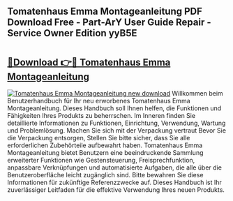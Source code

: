 ## Tomatenhaus Emma Montageanleitung PDF Download Free - Part-ArY User Guide Repair - Service Owner Edition yyB5E

# <h2><a href="http://df8h01.blite.top/?on=Tomatenhaus+Emma+Montageanleitung">🔗Download 👉🔴 Tomatenhaus Emma Montageanleitung</a></h2>

[![Tomatenhaus Emma Montageanleitung new download](https://i.imgur.com/lujVjoI.png)](http://df8h01.blite.top/?on=Tomatenhaus+Emma+Montageanleitung)
Willkommen beim Benutzerhandbuch für Ihr neu erworbenes Tomatenhaus Emma Montageanleitung. Dieses Handbuch soll Ihnen helfen, die Funktionen und Fähigkeiten Ihres Produkts zu beherrschen. Im Inneren finden Sie detaillierte Informationen zu Funktionen, Einrichtung, Verwendung, Wartung und Problemlösung. Machen Sie sich mit der Verpackung vertraut Bevor Sie die Verpackung entsorgen, Stellen Sie bitte sicher, dass Sie alle erforderlichen Zubehörteile aufbewahrt haben. Tomatenhaus Emma Montageanleitung bietet Benutzern eine beeindruckende Sammlung erweiterter Funktionen wie Gestensteuerung, Freisprechfunktion, anpassbare Verknüpfungen und automatisierte Aufgaben, die alle über die Benutzeroberfläche leicht zugänglich sind. Bitte bewahren Sie diese Informationen für zukünftige Referenzzwecke auf. Dieses Handbuch ist Ihr zuverlässiger Leitfaden für die effektive Verwendung Ihres neuen Produkts.
